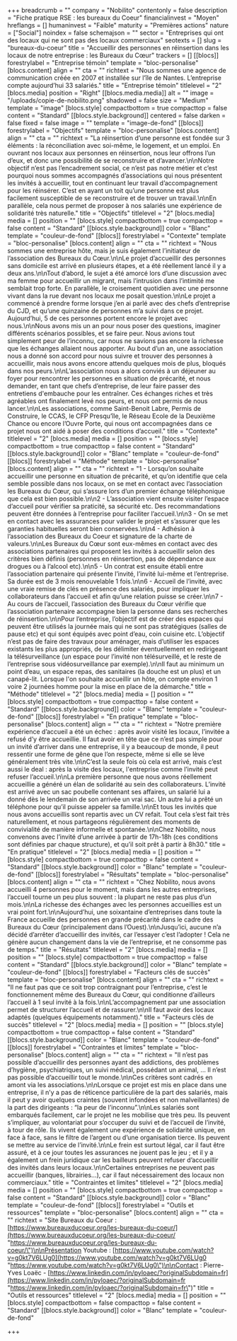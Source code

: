 +++
breadcrumb = ""
company = "Nobilito"
contentonly = false
description = "Fiche pratique RSE : les bureaux du Coeur"
financialinvest = "Moyen"
hreflangs = []
humaninvest = "Faible"
maturity = "Premières actions"
nature = ["Social"]
noindex = false
schemajson = ""
sector = "Entreprises qui ont des locaux qui ne sont pas des locaux commerciaux"
seotexts = []
slug = "bureaux-du-coeur"
title = "Accueillir des personnes en réinsertion dans les locaux de notre entreprise : les Bureaux du Cœur"
trackers = []
[[blocs]]
forestrylabel = "Entreprise témoin"
template = "bloc-personalise"
[blocs.content]
align = ""
cta = ""
richtext = "Nous sommes une agence de communication créée en 2007 et installée sur l’île de Nantes. L’entreprise compte aujourd’hui 33 salariés."
title = "Entreprise témoin"
titlelevel = "2"
[blocs.media]
position = "Right"
[[blocs.media.media]]
alt = ""
image = "/uploads/copie-de-nobilito.png"
shadowed = false
size = "Medium"
template = "image"
[blocs.style]
compactbottom = true
compacttop = false
content = "Standard"
[[blocs.style.background]]
centered = false
darken = false
fixed = false
image = ""
template = "image-de-fond"
[[blocs]]
forestrylabel = "Objectifs"
template = "bloc-personalise"
[blocs.content]
align = ""
cta = ""
richtext = "La réinsertion d’une personne est fondée sur 3 éléments : la réconciliation avec soi-même, le logement, et un emploi. En ouvrant nos locaux aux personnes en réinsertion, nous leur offrons l’un d’eux, et donc une possibilité de se reconstruire et d’avancer.\n\nNotre objectif n’est pas l’encadrement social, ce n’est pas notre métier et c’est pourquoi nous sommes accompagnés d’associations qui nous présentent les invités à accueillir, tout en continuant leur travail d’accompagnement pour les réinsérer. C’est en ayant un toit qu’une personne est plus facilement susceptible de se reconstruire et de trouver un travail.\n\nEn parallèle, cela nous permet de proposer à nos salariés une expérience de solidarité très naturelle."
title = "Objectifs"
titlelevel = "2"
[blocs.media]
media = []
position = ""
[blocs.style]
compactbottom = true
compacttop = false
content = "Standard"
[[blocs.style.background]]
color = "Blanc"
template = "couleur-de-fond"
[[blocs]]
forestrylabel = "Contexte"
template = "bloc-personalise"
[blocs.content]
align = ""
cta = ""
richtext = "Nous sommes une entreprise hôte, mais je suis également l’initiateur de l’association des Bureaux du Cœur.\n\nLe projet d’accueillir des personnes sans domicile est arrivé en plusieurs étapes, et a été réellement lancé il y a deux ans.\n\nTout d’abord, le sujet a été amorcé lors d’une discussion avec ma femme pour accueillir un migrant, mais l’intrusion dans l’intimité me semblait trop forte. En parallèle, le croisement quotidien avec une personne vivant dans la rue devant nos locaux me posait question.\n\nLe projet a commencé à prendre forme lorsque j’en ai parlé avec des chefs d’entreprise du CJD, et qu’une quinzaine de personnes m’a suivi dans ce projet. Aujourd’hui, 5 de ces personnes portent encore le projet avec nous.\n\nNous avons mis un an pour nous poser des questions, imaginer différents scénarios possibles, et se faire peur. Nous avions tout simplement peur de l’inconnu, car nous ne savions pas encore la richesse que les échanges allaient nous apporter. Au bout d’un an, une association nous a donné son accord pour nous suivre et trouver des personnes à accueillir, mais nous avons encore attendu quelques mois de plus, bloqués dans nos peurs.\n\nL’association nous a alors conviés à un déjeuner au foyer pour rencontrer les personnes en situation de précarité, et nous demander, en tant que chefs d’entreprise, de leur faire passer des entretiens d'embauche pour les entraîner. Ces échanges riches et très agréables ont finalement levé nos peurs, et nous ont permis de nous lancer.\n\nLes associations, comme Saint-Benoit Labre, Permis de Construire, le CCAS, le CFP Presqu’île, le Réseau Ecole de la Deuxième Chance ou encore l’Ouvre Porte, qui nous ont accompagnées dans ce projet nous ont aidé à poser des conditions d’accueil."
title = "Contexte"
titlelevel = "2"
[blocs.media]
media = []
position = ""
[blocs.style]
compactbottom = true
compacttop = false
content = "Standard"
[[blocs.style.background]]
color = "Blanc"
template = "couleur-de-fond"
[[blocs]]
forestrylabel = "Méthode"
template = "bloc-personalise"
[blocs.content]
align = ""
cta = ""
richtext = "1 - Lorsqu’on souhaite accueillir une personne en situation de précarité, et qu’on identifie que cela semble possible dans nos locaux, on se met en contact avec l’association les Bureaux du Cœur, qui s’assure lors d’un premier échange téléphonique que cela est bien possible.\n\n2 - L’association vient ensuite visiter l’espace d’accueil pour vérifier sa praticité, sa sécurité etc. Des recommandations peuvent être données à l’entreprise pour faciliter l’accueil.\n\n3 - On se met en contact avec les assurances pour valider le projet et s’assurer que les garanties habituelles seront bien conservées.\n\n4 - Adhésion à l’association des Bureaux du Coeur et signature de la charte de valeurs.\n\nLes Bureaux du Cœur sont eux-mêmes en contact avec des associations partenaires qui proposent les invités à accueillir selon des critères bien définis (personnes en réinsertion, pas de dépendance aux drogues ou à l’alcool etc).\n\n5 - Un contrat est ensuite établi entre l’association partenaire qui présente l’invité, l’invité lui-même et l’entreprise. Sa durée est de 3 mois renouvelable 1 fois.\n\n6 - Accueil de l’invité, avec une vraie remise de clés en présence des salariés, pour impliquer les collaborateurs dans l’accueil et afin qu’une relation puisse se créer.\n\n7 - Au cours de l’accueil, l’association des Bureaux du Cœur vérifie que l’association partenaire accompagne bien la personne dans ses recherches de réinsertion.\n\nPour l’entreprise, l’objectif est de créer des espaces qui peuvent être utilisés la journée mais qui ne sont pas stratégiques (salles de pause etc) et qui sont équipés avec point d’eau, coin cuisine etc. L’objectif n’est pas de faire des travaux pour aménager, mais d’utiliser les espaces existants les plus appropriés, de les délimiter éventuellement en redirigeant la télésurveillance (un espace pour l’invité non télésurveillé, et le reste de l’entreprise sous vidéosurveillance par exemple).\n\nIl faut au minimum un point d’eau, un espace repas, des sanitaires (la douche est un plus) et un canapé-lit. Lorsque l'on souhaite accueillir un hôte, on compte environ 1 voire 2 journées homme pour la mise en place de la démarche."
title = "Méthode"
titlelevel = "2"
[blocs.media]
media = []
position = ""
[blocs.style]
compactbottom = true
compacttop = false
content = "Standard"
[[blocs.style.background]]
color = "Blanc"
template = "couleur-de-fond"
[[blocs]]
forestrylabel = "En pratique"
template = "bloc-personalise"
[blocs.content]
align = ""
cta = ""
richtext = "Notre première expérience d’accueil a été un échec : après avoir visité les locaux, l’invitée a refusé d’y être accueillie. Il faut avoir en tête que ce n’est pas simple pour un invité d’arriver dans une entreprise, il y a beaucoup de monde, il peut ressentir une forme de gêne que l’on respecte, même si elle se lève généralement très vite.\n\nC’est la seule fois où cela est arrivé, mais c’est aussi le deal : après la visite des locaux, l'entreprise comme l’invité peut refuser l’accueil.\n\nLa première personne que nous avons réellement accueillie a généré un élan de solidarité au sein des collaborateurs. L’invité est arrivé avec un sac poubelle contenant ses affaires, un salarié lui a donné dès le lendemain de son arrivée un vrai sac. Un autre lui a prêté un téléphone pour qu’il puisse appeler sa famille.\n\nEt tous les invités que nous avons accueillis sont repartis avec un CV refait. Tout cela s’est fait très naturellement, et nous partageons régulièrement des moments de convivialité de manière informelle et spontanée.\n\nChez Nobilito, nous convenons avec l’invité d’une arrivée à partir de 17h-18h (ces conditions sont définies par chaque structure), et qu’il soit prêt à partir à 8h30."
title = "En pratique"
titlelevel = "2"
[blocs.media]
media = []
position = ""
[blocs.style]
compactbottom = true
compacttop = false
content = "Standard"
[[blocs.style.background]]
color = "Blanc"
template = "couleur-de-fond"
[[blocs]]
forestrylabel = "Résultats"
template = "bloc-personalise"
[blocs.content]
align = ""
cta = ""
richtext = "Chez Nobilito, nous avons accueilli 4 personnes pour le moment, mais dans les autres entreprises, l’accueil tourne un peu plus souvent : la plupart ne reste pas plus d’un mois.\n\nLa richesse des échanges avec les personnes accueillies est un vrai point fort.\n\nAujourd’hui, une soixantaine d’entreprises dans toute la France accueille des personnes en grande précarité dans le cadre des Bureaux du Cœur (principalement dans l’Ouest).\n\nJusqu’ici, aucune n’a décidé d’arrêter d’accueillir des invités, car l’essayer c’est l’adopter ! Cela ne génère aucun changement dans la vie de l’entreprise, et ne consomme pas de temps."
title = "Résultats"
titlelevel = "2"
[blocs.media]
media = []
position = ""
[blocs.style]
compactbottom = true
compacttop = false
content = "Standard"
[[blocs.style.background]]
color = "Blanc"
template = "couleur-de-fond"
[[blocs]]
forestrylabel = "Facteurs clés de succès"
template = "bloc-personalise"
[blocs.content]
align = ""
cta = ""
richtext = "Il ne faut pas que ce soit trop contraignant pour l’entreprise, c’est le fonctionnement même des Bureaux du Cœur, qui conditionne d’ailleurs l’accueil à 1 seul invité à la fois.\n\nL’accompagnement par une association permet de structurer l’accueil et de rassurer.\n\nIl faut avoir des locaux adaptés (quelques équipements notamment)."
title = "Facteurs clés de succès"
titlelevel = "2"
[blocs.media]
media = []
position = ""
[blocs.style]
compactbottom = true
compacttop = false
content = "Standard"
[[blocs.style.background]]
color = "Blanc"
template = "couleur-de-fond"
[[blocs]]
forestrylabel = "Contraintes et limites"
template = "bloc-personalise"
[blocs.content]
align = ""
cta = ""
richtext = "Il n’est pas possible d’accueillir des personnes ayant des addictions, des problèmes d’hygiène, psychiatriques, un suivi médical, possédant un animal, … Il n’est pas possible d’accueillir tout le monde.\n\nCes critères sont cadrés en amont via les associations.\n\nLorsque ce projet est mis en place dans une entreprise, il n’y a pas de réticence particulière de la part des salariés, mais il peut y avoir quelques craintes (souvent infondées et non malveillantes) de la part des dirigeants : “la peur de l’inconnu”.\n\nLes salariés sont embarqués facilement, car le projet ne les mobilise que très peu. Ils peuvent s’impliquer, au volontariat pour s’occuper du suivi et de l’accueil de l’invité, à tour de rôle. Ils vivent également une expérience de solidarité unique, en face à face, sans le filtre de l’argent ou d’une organisation tierce. Ils peuvent se mettre au service de l’invité.\n\nLe frein est surtout légal, car il faut être assuré, et à ce jour toutes les assurances ne jouent pas le jeu ; et il y a également un frein juridique car les bailleurs peuvent refuser d’accueillir des invités dans leurs locaux.\n\nCertaines entreprises ne peuvent pas accueillir (banques, librairies…), car il faut nécessairement des locaux non commerciaux."
title = "Contraintes et limites"
titlelevel = "2"
[blocs.media]
media = []
position = ""
[blocs.style]
compactbottom = true
compacttop = false
content = "Standard"
[[blocs.style.background]]
color = "Blanc"
template = "couleur-de-fond"
[[blocs]]
forestrylabel = "Outils et ressources"
template = "bloc-personalise"
[blocs.content]
align = ""
cta = ""
richtext = "Site Bureaux du Coeur : [https://www.bureauxducoeur.org/les-bureaux-du-coeur/](https://www.bureauxducoeur.org/les-bureaux-du-coeur/ \"https://www.bureauxducoeur.org/les-bureaux-du-coeur/\")\n\nPrésentation Youtube : [https://www.youtube.com/watch?v=g0kt7V6LUg0](https://www.youtube.com/watch?v=g0kt7V6LUg0 \"https://www.youtube.com/watch?v=g0kt7V6LUg0\")\n\nContact : Pierre-Yves Loaëc - [https://www.linkedin.com/in/pyloaec/?originalSubdomain=fr](https://www.linkedin.com/in/pyloaec/?originalSubdomain=fr \"https://www.linkedin.com/in/pyloaec/?originalSubdomain=fr\")"
title = "Outils et ressources"
titlelevel = "2"
[blocs.media]
media = []
position = ""
[blocs.style]
compactbottom = false
compacttop = false
content = "Standard"
[[blocs.style.background]]
color = "Blanc"
template = "couleur-de-fond"

+++
